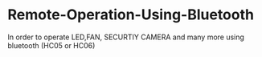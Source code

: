 # Remote-Operation-Using-Bluetooth
In order to operate LED,FAN, SECURTIY CAMERA and many more using bluetooth (HC05 or HC06)
